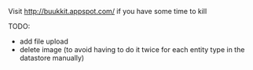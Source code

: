 Visit http://buukkit.appspot.com/ if you have some time to kill


TODO:

- add file upload
- delete image (to avoid having to do it twice for each entity type in the datastore manually)